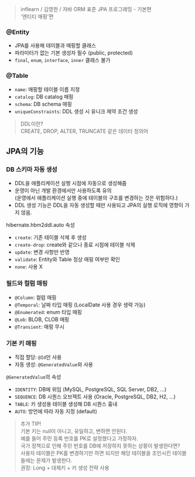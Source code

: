 > inflearn / 김영한 / 자바 ORM 표준 JPA 프로그래밍 - 기본편  
> '엔티티 매핑'편

### @Entity
- JPA를 사용해 테이블과 매핑할 클래스
- 파라미터가 없는 기본 생성자 필수 (public, protected)
- `final`, `enum`, `interface`, `inner` 클래스 불가

### @Table
- `name`: 매핑할 테이블 이름 지정
- `catalog`: DB catalog 매핑
- `schema`: DB schema 매핑
- `uniqueConstraints`: DDL 생성 시 유니크 제약 조건 생성

> DDL이란?  
> CREATE, DROP, ALTER, TRUNCATE 같은 데이터 정의어

## JPA의 기능
### DB 스키마 자동 생성
- DDL을 애플리케이션 실행 시점에 자동으로 생성해줌
- 운영이 아닌 개발 환경에서만 사용하도록 유의  
  (운영에서 애플리케이션 실행 중에 테이블의 구조를 변경하는 것은 위험하다.)
- DDL 생성 기능은 DDL을 자동 생성할 때만 사용되고 JPA의 실행 로직에 영향이 가지 않음.

hibernate.hbm2ddl.auto 속성
- `create`: 기존 테이블 삭제 후 생성
- `create-drop`: create와 같으나 종료 시점에 테이블 삭제
- `update`: 변경 사항만 반영
- `validate`: Entity와 Table 정상 매핑 여부만 확인
- `none`: 사용 X

### 필드와 컬럼 매핑
- `@Column`: 컬럼 매핑
- `@Temporal`: 날짜 타입 매핑 (LocalDate 사용 경우 생략 가능)
- `@Enumerated`: enum 타입 매핑
- `@Lob`: BLOB, CLOB 매핑
- `@Transient`: 매핑 무시

### 기본 키 매핑
- 직접 할당: `@Id`만 사용
- 자동 생성: `@GeneratedValue`와 사용

`@GeneratedValue`의 속성
- `IDENTITY`: DB에 위임 (MySQL, PostgreSQL, SQL Server, DB2, ...)
- `SEQUENCE`: DB 시퀀스 오브젝트 사용 (Oracle, PostgreSQL, DB2, H2, ...)
- `TABLE`: 키 생성용 테이블 생성해 DB 시퀀스 흉내
- `AUTO`: 방언에 따라 자동 지정 (default)

> 추가 TIP!  
> 기본 키는 null이 아니고, 유일하고, 변하면 안된다.  
> 예를 들어 주민 등록 번호를 PK로 설정했다고 가정하자.  
> 국가 정책으로 인해 주민 번호를 DB에 저장하지 못하는 상황이 발생한다면?  
> 사용자 테이블은 PK를 변경하기만 하면 되지만 해당 테이블을 조인시킨 테이블들에는 문제가 발생한다.  
> 권장: Long + 대체키 + 키 생성 전략 사용